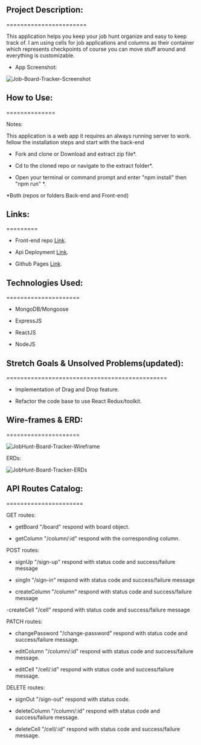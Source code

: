 ## Project Description:
=======================

This application helps you keep your job hunt organize and easy to keep track of. I am using cells for job applications and columns as their container which represents checkpoints of course you can move stuff around and everything is customizable.

- App Screenshot:

![Job-Board-Tracker-Screenshot](https://user-images.githubusercontent.com/47344044/153897086-d2a8bf10-b95b-4da4-b065-31594da9d000.png)

## How to Use:
==============

Notes: 

This application is a web app it requires an always running server to work. fellow the installation steps and start with the back-end 

- Fork and clone or Download and extract zip file*.

- Cd to the cloned repo or navigate to the extract folder*.

- Open your terminal or command prompt and enter "npm install" then "npm run" *.

*Both (repos or folders Back-end and Front-end)


## Links:
=========

- Front-end repo [Link](https://github.com/aymammeri/job-applications-board-tacker).

- Api Deployment [Link](https://thawing-anchorage-80200.herokuapp.com).

- Github Pages [Link](https://aymammeri.github.io/job-applications-board-tacker/).


## Technologies Used:
=====================

- MongoDB/Mongoose

- ExpressJS

- ReactJS

- NodeJS

## Stretch Goals & Unsolved Problems(updated):
==============================================

- Implementation of Drag and Drop feature.

- Refactor the code base to use React Redux/toolkit.

## Wire-frames & ERD:
=====================

![JobHunt-Board-Tracker-Wireframe](https://media.git.generalassemb.ly/user/40249/files/2c026f00-88c3-11ec-8c48-d49a53dd78da)

ERDs:

![JobHunt-Board-Tracker-ERDs](https://media.git.generalassemb.ly/user/40249/files/260c8e00-88c3-11ec-8a06-24269eaf55d0)

## API Routes Catalog:
======================

GET routes:

- getBoard "/board" respond with board object.

- getColumn "/column/:id" respond with the corresponding column.

POST routes:

- signUp "/sign-up" respond with status code and success/failure message

- singIn "/sign-in" respond with status code and success/failure message

- createColumn "/column" respond with status code and success/failure message

-createCell "/cell" respond with status code and success/failure message

PATCH routes:

- changePassword "/change-password" respond with status code and success/failure message.

- editColumn "/column/:id" respond with status code and success/failure message.

- editCell "/cell/:id" respond with status code and success/failure message.

DELETE routes:

- signOut "/sign-out" respond with status code.

- deleteColumn "/column/:id" respond with status code and success/failure message.

- deleteCell "/cell/:id" respond with status code and success/failure message.

